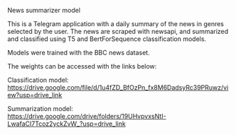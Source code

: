 News summarizer model

This is a Telegram application with a daily summary of the news in genres selected by the user. The news are scraped with newsapi, and summarized and classified using T5 and BertForSequence classification models.

Models were trained with the BBC news dataset.


The weights can be accessed with the links below:


Classification model: https://drive.google.com/file/d/1u4fZD_BfOzPn_fx8M6DadsyRc39PRuwz/view?usp=drive_link

Summarization model: https://drive.google.com/drive/folders/19UHvpvxsNtI-LwafaCI7Tcoz2yckZvW_?usp=drive_link
